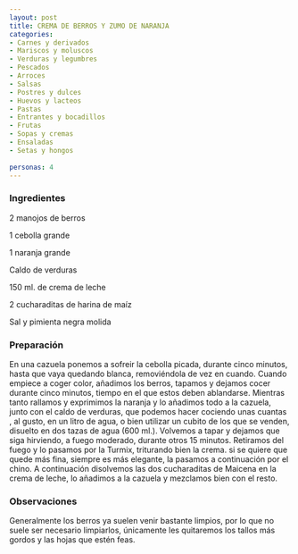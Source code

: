 ```yaml
---
layout: post
title: CREMA DE BERROS Y ZUMO DE NARANJA
categories:
- Carnes y derivados
- Mariscos y moluscos
- Verduras y legumbres
- Pescados
- Arroces
- Salsas
- Postres y dulces
- Huevos y lacteos
- Pastas
- Entrantes y bocadillos
- Frutas
- Sopas y cremas
- Ensaladas
- Setas y hongos
 
personas: 4 
---
```

<h3>Ingredientes</h3>
2 manojos de berros

1 cebolla grande

1 naranja grande

Caldo de verduras

150 ml. de crema de leche

2 cucharaditas de harina de maíz

Sal y pimienta negra molida

<h3>Preparación</h3>
En una cazuela ponemos a sofreir la cebolla picada, durante cinco minutos, hasta que vaya quedando blanca, removiéndola de vez en cuando. Cuando empiece a coger color, añadimos los berros, tapamos y dejamos cocer durante cinco minutos, tiempo en el que estos deben ablandarse. Mientras tanto rallamos y exprimimos la naranja y lo añadimos todo a la cazuela, junto con el caldo de verduras, que podemos hacer cociendo unas cuantas , al gusto, en un litro de agua, o bien utilizar un cubito de los que se venden, disuelto en dos tazas de agua (600 ml.). Volvemos a tapar y dejamos que siga hirviendo, a fuego moderado, durante otros 15 minutos. Retiramos del fuego y lo pasamos por la Turmix, triturando bien la crema. si se quiere que quede más fina, siempre es más elegante, la pasamos a continuación por el chino. A continuación disolvemos las dos cucharaditas de Maicena en la crema de leche, lo añadimos a la cazuela y mezclamos bien con el resto.

<h3>Observaciones</h3>
Generalmente los berros ya suelen venir bastante limpios, por lo que no suele ser necesario limpiarlos, únicamente les quitaremos los tallos más gordos y las hojas que estén feas.

